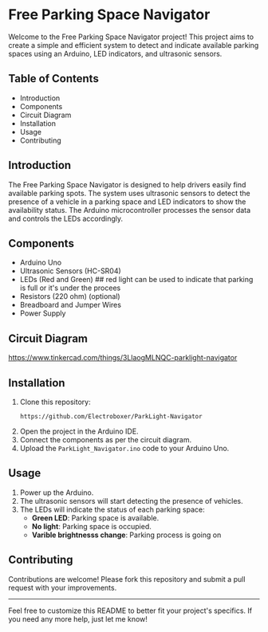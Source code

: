 # Free Parking Space Navigator

Welcome to the Free Parking Space Navigator project! This project aims to create a simple and efficient system to detect and indicate available parking spaces using an Arduino, LED indicators, and ultrasonic sensors.

## Table of Contents
- Introduction
- Components
- Circuit Diagram
- Installation
- Usage
- Contributing


## Introduction
The Free Parking Space Navigator is designed to help drivers easily find available parking spots. The system uses ultrasonic sensors to detect the presence of a vehicle in a parking space and LED indicators to show the availability status. The Arduino microcontroller processes the sensor data and controls the LEDs accordingly.

## Components
- Arduino Uno
- Ultrasonic Sensors (HC-SR04)
- LEDs (Red and Green)  ## red light can be used to indicate that parking is full or it's under the procees
- Resistors (220 ohm)  (optional)
- Breadboard and Jumper Wires
- Power Supply

## Circuit Diagram
https://www.tinkercad.com/things/3LlaogMLNQC-parklight-navigator

## Installation
1. Clone this repository:
    ```
    https://github.com/Electroboxer/ParkLight-Navigator
    ```
2. Open the project in the Arduino IDE.
3. Connect the components as per the circuit diagram.
4. Upload the `ParkLight_Navigator.ino` code to your Arduino Uno.

## Usage
1. Power up the Arduino.
2. The ultrasonic sensors will start detecting the presence of vehicles.
3. The LEDs will indicate the status of each parking space:
    - **Green LED**: Parking space is available.
    - **No light**: Parking space is occupied.
    - **Varible brightnesss change**: Parking process is going on

## Contributing
Contributions are welcome! Please fork this repository and submit a pull request with your improvements.


---

Feel free to customize this README to better fit your project's specifics. If you need any more help, just let me know!

